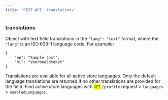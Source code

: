 ```yaml
---
title: 'REST API: translations'
---
```


### translations

Object with text field translations in the `"lang": "text"` format, where the `"lang"` is an ISO 639-1 language code. For example:

```
{
    "en": "Sample text",
    "nl": "Voorbeeldtekst"
}
```

Translations are available for all active store languages. Only the default language translations are returned if no other translations are provided for the field. Find active store languages with <mark style="color:green;">`GET`</mark> `/profile` request > `languages` > `enabledLanguages`.
